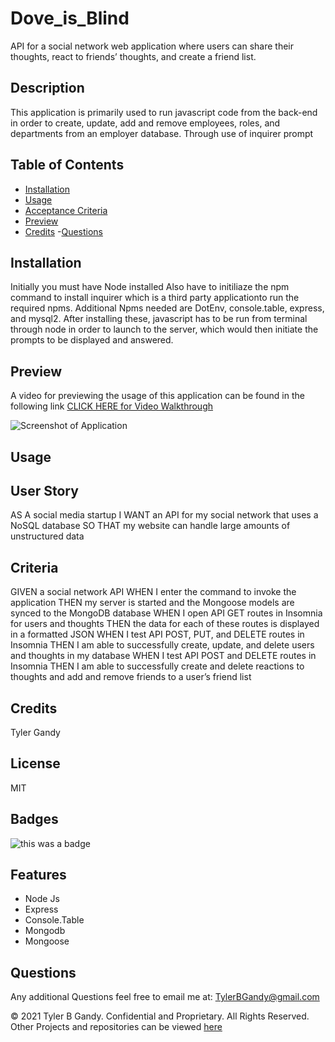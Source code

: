 # Dove_is_Blind

API for a social network web application where users can share their thoughts, react to friends’ thoughts, and create a friend list.

## Description

This application is primarily used to run javascript code from the back-end in order to create, update, add and remove employees, roles, and departments from an employer database. Through use of inquirer prompt

## Table of Contents

- [Installation](#installation)
- [Usage](#usage)
- [Acceptance Criteria](#criteria)
- [Preview](#Preview)
- [Credits](#credits) -[Questions](#questions)

## Installation

Initially you must have Node installed
Also have to initiliaze the npm command to install inquirer which is a third party applicationto run the required npms.
Additional Npms needed are DotEnv, console.table, express, and mysql2.
After installing these, javascript has to be run from terminal through node in order to launch to the server, which would
then initiate the prompts to be displayed and answered.

## Preview

A video for previewing the usage of this application can be found in the following link
[CLICK HERE for Video Walkthrough](https://www.youtube.com/watch?v=s-WIddl48NA)

![Screenshot of Application](https://user-images.githubusercontent.com/94323045/166109277-61ed8b57-a8a1-402c-8cca-81a7171b4cdd.jpg)

## Usage

## User Story

AS A social media startup
I WANT an API for my social network that uses a NoSQL database
SO THAT my website can handle large amounts of unstructured data

## Criteria

GIVEN a social network API
WHEN I enter the command to invoke the application
THEN my server is started and the Mongoose models are synced to the MongoDB database
WHEN I open API GET routes in Insomnia for users and thoughts
THEN the data for each of these routes is displayed in a formatted JSON
WHEN I test API POST, PUT, and DELETE routes in Insomnia
THEN I am able to successfully create, update, and delete users and thoughts in my database
WHEN I test API POST and DELETE routes in Insomnia
THEN I am able to successfully create and delete reactions to thoughts and add and remove friends to a user’s friend list

## Credits

Tyler Gandy

## License

MIT

## Badges

![this was a badge](https://img.shields.io/badge/License-MIT-blue.svg)

## Features

- Node Js
- Express
- Console.Table
- Mongodb
- Mongoose

## Questions

Any additional Questions feel free to email me at: TylerBGandy@gmail.com

© 2021 Tyler B Gandy. Confidential and Proprietary. All Rights Reserved.
Other Projects and repositories can be viewed [here](www.github.com/TyGBenjamin)
